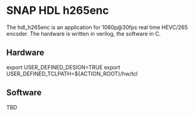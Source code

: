 # SNAP HDL h265enc

The hdl_h265enc is an application for 1080p@30fps real time HEVC/265 encoder. The hardware is written in verilog, the software in C. 

## Hardware
export USER_DEFINED_DESIGN=TRUE
export USER_DEFINED_TCLPATH=${ACTION_ROOT}/hw/tcl

## Software
TBD
